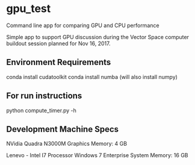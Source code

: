 # gpu_test
Command line app for comparing GPU and CPU performance

Simple app to support GPU discussion during the Vector Space computer
buildout session planned for Nov 16, 2017.


Environment Requirements
------------------------
conda install cudatoolkit
conda install numba   (will also install numpy)


For run instructions
--------------------
python compute_timer.py -h


Development Machine Specs
-------------------------
NVidia Quadra N3000M
Graphics Memory: 4 GB

Lenevo - Intel I7 Processor
Windows 7 Enterprise
System Memory: 16 GB
